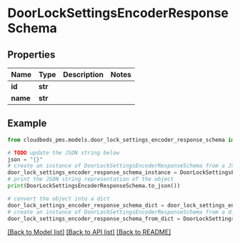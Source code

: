 # DoorLockSettingsEncoderResponseSchema


## Properties

Name | Type | Description | Notes
------------ | ------------- | ------------- | -------------
**id** | **str** |  | 
**name** | **str** |  | 

## Example

```python
from cloudbeds_pms.models.door_lock_settings_encoder_response_schema import DoorLockSettingsEncoderResponseSchema

# TODO update the JSON string below
json = "{}"
# create an instance of DoorLockSettingsEncoderResponseSchema from a JSON string
door_lock_settings_encoder_response_schema_instance = DoorLockSettingsEncoderResponseSchema.from_json(json)
# print the JSON string representation of the object
print(DoorLockSettingsEncoderResponseSchema.to_json())

# convert the object into a dict
door_lock_settings_encoder_response_schema_dict = door_lock_settings_encoder_response_schema_instance.to_dict()
# create an instance of DoorLockSettingsEncoderResponseSchema from a dict
door_lock_settings_encoder_response_schema_from_dict = DoorLockSettingsEncoderResponseSchema.from_dict(door_lock_settings_encoder_response_schema_dict)
```
[[Back to Model list]](../README.md#documentation-for-models) [[Back to API list]](../README.md#documentation-for-api-endpoints) [[Back to README]](../README.md)


